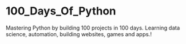 # 100_Days_Of_Python
Mastering Python by building 100 projects in 100 days. Learning data science, automation, building websites, games and apps.!
